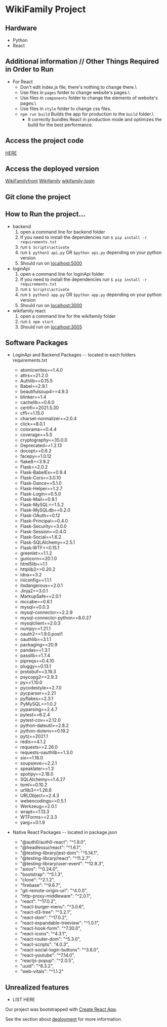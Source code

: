 # WikiFamily Project

## Hardware
* Python
* React

## Additional information // Other Things Required in Order to Run
* For React
    * Don't edit index.js file, there's nothing to change there.\
    * Use files in `pages` folder to change website's pages.\
    * Use files in `components` folder to change the elements of website's pages.\
    * Use files in `style` folder to change css files.
    * `npm run build` Builds the app for production to the `build` folder.\
        * It correctly bundles React in production mode and optimizes the build for the best performance.

## Access the project code 
[HERE](https://github.com/matyevaa/wikifamily)

## Access the deployed version
[WikiFamilyfront](https://wikifamilyfront.herokuapp.com/)
[Wikifamily](https://wikifamily.herokuapp.com/)
[wikifamily-login](https://wikifamily-login.herokuapp.com/)

## Git clone the project

## How to Run the project...
* backend
    1. open a command line for backend folder
    2. If you need to install the dependencies run `$ pip install -r requirements.txt`
    3. run `$ Scripts\activate`
    4. run `$ python3 api.py` OR `$python api.py` depending on your python version
    5. Should run on [localhost:5000](http://localhost:5000)
* loginApi
    1. open a command line for loginApi folder
    2. If you need to install the dependencies run `$ pip install -r requirements.txt`
    3. run `$ Scripts\activate`
    4. run `$ python3 app.py` OR `$python app.py` depending on your python version
    5. Should run on [localhost:3000](http://localhost:3000)
* wikifamily react
    1. open a command line for the wikifamily folder
    2. run `$ npm start`
    3. Should run on [localhost:3005](http://localhost:3005)

## Software Packages 
* LoginApi and Backend Packages -- located in each folders requirements.txt
    * atomicwrites==1.4.0
    * attrs==21.2.0
    * Authlib==0.15.5
    * Babel==2.9.1
    * beautifulsoup4==4.9.3
    * blinker==1.4
    * cachelib==0.6.0
    * certifi==2021.5.30
    * cffi==1.15.0
    * charset-normalizer==2.0.4
    * click==8.0.1
    * colorama==0.4.4
    * coverage==5.5
    * cryptography==35.0.0
    * Deprecated==1.2.13
    * docopt==0.6.2
    * facepy==1.0.12
    * flake8==3.9.2
    * Flask==2.0.2
    * Flask-BabelEx==0.9.4
    * Flask-Cors==3.0.10
    * Flask-Dance==5.1.0
    * Flask-Helper==1.2.7
    * Flask-Login==0.5.0
    * Flask-Mail==0.9.1
    * Flask-MySQL==1.5.2
    * Flask-MySQLdb==0.2.0
    * Flask-OAuth==0.12
    * Flask-Principal==0.4.0
    * Flask-Security==3.0.0
    * Flask-Session==0.4.0
    * Flask-Social==1.6.2
    * Flask-SQLAlchemy==2.5.1
    * Flask-WTF==0.15.1
    * greenlet==1.1.2
    * gunicorn==20.1.0
    * html5lib==1.1
    * httplib2==0.20.2
    * idna==3.2
    * iniconfig==1.1.1
    * itsdangerous==2.0.1
    * Jinja2==3.0.1
    * MarkupSafe==2.0.1
    * mccabe==0.6.1
    * mysql==0.0.3
    * mysql-connector==2.2.9
    * mysql-connector-python==8.0.27
    * mysqlclient==2.0.3
    * numpy==1.21.1
    * oauth2==1.9.0.post1
    * oauthlib==3.1.1
    * packaging==20.9
    * pandas==1.3.1
    * passlib==1.7.4
    * pipreqs==0.4.10
    * pluggy==0.13.1
    * protobuf==3.19.3
    * psycopg2==2.9.3
    * py==1.10.0
    * pycodestyle==2.7.0
    * pycparser==2.21
    * pyflakes==2.3.1
    * PyMySQL==1.0.2
    * pyparsing==2.4.7
    * pytest==6.2.4
    * pytest-cov==2.12.0
    * python-dateutil==2.8.2
    * python-dotenv==0.19.2
    * pytz==2021.1
    * redis==4.1.2
    * requests==2.26.0
    * requests-oauthlib==1.3.0
    * six==1.16.0
    * soupsieve==2.2.1
    * speaklater==1.3
    * spotipy==2.18.0
    * SQLAlchemy==1.4.27
    * toml==0.10.2
    * urllib3==1.26.6
    * URLObject==2.4.3
    * webencodings==0.5.1
    * Werkzeug==2.0.1
    * wrapt==1.13.3
    * WTForms==2.3.3
    * yarg==0.1.9

* Native React Packages -- located in package.json
    * "@auth0/auth0-react": "^1.9.0",
    * "@headlessui/react": "^1.6.1",
    * "@testing-library/jest-dom": "^5.14.1",
    * "@testing-library/react": "^11.2.7",
    * "@testing-library/user-event": "^12.8.3",
    * "axios": "^0.24.0",
    * "bootstrap": "^5.1.3",
    * "clone": "^2.1.2",
    * "firebase": "^9.6.7",
    * "git-remote-origin-url": "^4.0.0",
    * "http-proxy-middleware": "^2.0.1",
    * "react": "^17.0.2",
    * "react-burger-menu": "^3.0.6",
    * "react-d3-tree": "^3.2.1",
    * "react-dom": "^17.0.2",
    * "react-expandable-treeview": "^1.0.1",
    * "react-hook-form": "^7.30.0",
    * "react-icons": "^4.3.1",
    * "react-router-dom": "^5.3.0",
    * "react-scripts": "4.0.3",
    * "react-social-login-buttons": "^3.6.0",
    * "react-youtube": "^7.14.0",
    * "reactjs-popup": "^2.0.5",
    * "uuid": "^8.3.2",
    * "web-vitals": "^1.1.2"

## Unrealized features
* LIST HERE


Our project was bootstrapped with [Create React App](https://github.com/facebook/create-react-app).

See the section about [deployment](https://facebook.github.io/create-react-app/docs/deployment) for more information.